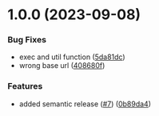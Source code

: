 # 1.0.0 (2023-09-08)


### Bug Fixes

* exec and util function ([5da81dc](https://github.com/redhorse-tech/stallion-cli/commit/5da81dcacd724cd2052f5f1bea5b42a5b10f7734))
* wrong base url ([408680f](https://github.com/redhorse-tech/stallion-cli/commit/408680f1a190d0ddc66e68644d4dc1ded2cf6b0f))


### Features

* added semantic release ([#7](https://github.com/redhorse-tech/stallion-cli/issues/7)) ([0b89da4](https://github.com/redhorse-tech/stallion-cli/commit/0b89da433060316502a033d604381957f65be201))